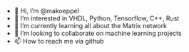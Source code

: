 - 👋 Hi, I’m @makoeppel
- 👀 I’m interested in VHDL, Python, Tensorflow, C++, Rust
- 🌱 I’m currently learning all about the Matrix network
- 💞️ I’m looking to collaborate on machine learning projects
- 📫 How to reach me via github

<!---
makoeppel/makoeppel is a ✨ special ✨ repository because its `README.md` (this file) appears on your GitHub profile.
You can click the Preview link to take a look at your changes.
--->
